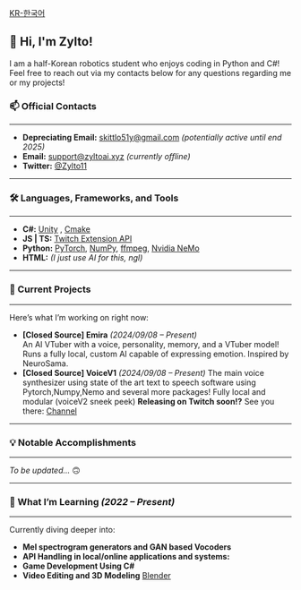 [KR-한국어](https://github.com/Zylto11/Zylto11/blob/main/README-KR)


## 👋 Hi, I'm Zylto!  

I am a half-Korean robotics student who enjoys coding in Python and C#!
Feel free to reach out via my contacts below for any questions regarding me or my projects!



### 📫 Official Contacts 

___
- **Depreciating Email:** skittlo51y@gmail.com *(potentially active until end 2025)*  
- **Email:** support@zyltoai.xyz *(currently offline)*  
- **Twitter:** [@Zylto11](https://twitter.com/Zylto11)  
___

### 🛠️ Languages, Frameworks, and Tools  

___
- **C#:** [Unity](https://unity.com) , [Cmake](https://cmake.org)
- **JS | TS:** [Twitch Extension API](https://github.com/TwitchLib/TwitchLib) 
- **Python:** [PyTorch](https://pytorch.org), [NumPy](https://numpy.org), [ffmpeg](https://www.ffmpeg.org), [Nvidia NeMo](https://docs.nvidia.com/nemo-framework/index.html)
- **HTML:** *(I just use AI for this, ngl)*  
___

### 🚀 Current Projects 

___
Here’s what I’m working on right now:  
- **[Closed Source] Emira** *(2024/09/08 – Present)*  
  An AI VTuber with a voice, personality, memory, and a VTuber model! Runs a fully local, custom AI capable of expressing emotion. Inspired by NeuroSama.  
- **[Closed Source] VoiceV1**  *(2024/09/08 – Present)*
  The main voice synthesizer using state of the art text to speech software using Pytorch,Numpy,Nemo and several more packages! Fully local and modular (voiceV2 sneek peek)
  **Releasing on Twitch soon!?** See you there: [Channel](twitch.tv/zylto11)
___

### 💡 Notable Accomplishments  

___
*To be updated...* 🙃  
___

### 🌱 What I’m Learning *(2022 – Present)*  

___
Currently diving deeper into:  
- **Mel spectrogram generators and GAN based Vocoders** 
- **API Handling in local/online applications and systems:**
- **Game Development Using C#** 
- **Video Editing and 3D Modeling** [Blender](https://www.blender.org)
